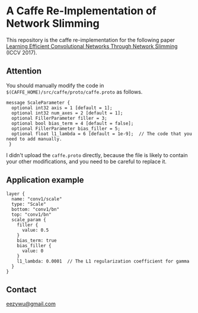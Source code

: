 # A Caffe Re-Implementation of Network Slimming
This repository is the caffe re-implementation for the following paper  
[Learning Efficient Convolutional Networks Through Network Slimming](http://openaccess.thecvf.com/content_iccv_2017/html/Liu_Learning_Efficient_Convolutional_ICCV_2017_paper.html) (ICCV 2017).

## Attention
You should manually modify the code in `$(CAFFE_HOME)/src/caffe/proto/caffe.proto` as follows. 
```
message ScaleParameter {
  optional int32 axis = 1 [default = 1];
  optional int32 num_axes = 2 [default = 1];
  optional FillerParameter filler = 3;
  optional bool bias_term = 4 [default = false];
  optional FillerParameter bias_filler = 5;
  optional float l1_lambda = 6 [default = 1e-9];  // The code that you need to add manually.
 }
```
I didn't upload the `caffe.proto` directly, because the file is likely to contain your other modifications, and you need to be careful to replace it.

## Application example
```
layer {
  name: "conv1/scale"
  type: "Scale"
  bottom: "conv1/bn"
  top: "conv1/bn"
  scale_param {
    filler {
      value: 0.5
    }
    bias_term: true
    bias_filler {
      value: 0
    }
    l1_lambda: 0.0001  // The L1 regularization coefficient for gamma
  }
}
```

## Contact
eezywu@gmail.com
